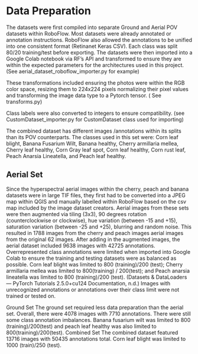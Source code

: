 # Data Preparation
The datasets were first compiled into separate Ground and Aerial POV datasets within RoboFlow. Most datasets were already annotated or annotation instructions. 
RoboFlow also allowed the annotations to be unified into one consistent format (Retinanet Keras CSV). Each class was split 80/20 training/test before exporting. 
The datasets were then imported into a Google Colab notebook via RF’s API and transformed to ensure they are within the expected parameters for the architectures used in this project. (See aerial_dataset_roboflow_importer.py for example) 

These transformations included ensuring the photos were within the RGB color space, resizing them to 224x224 pixels normalizing their pixel values and transforming the image data type to a Pytorch tensor. ( See transforms.py)

Class labels were also converted to integers to ensure compatibility. (see CustomDataset_importer.py for CustomDataset class used for importing)

The combined dataset has different images /annotations within its splits than its POV counterparts.
The classes used in this set were: Corn leaf blight, Banana Fusarium Wilt, Banana healthy, Cherry armillaria mellea, Cherry leaf healthy, Corn Gray leaf spot, Corn leaf healthy, Corn rust leaf, Peach Anarsia Lineatella, and Peach leaf healthy.

## Aerial Set
Since the hyperspectral aerial images within the cherry, peach and banana datasets were in large TIF files, they first had to be converted into a JPEG map within QGIS and manually labelled within RoboFlow based on the csv map included by the image dataset creators.
Aerial images from these sets were then augmented via tiling (3x3), 90 degrees rotation (counterclockwise or clockwise), hue variation (between -15 and +15), saturation variation (between -25 and +25), blurring and random noise. This resulted in 1788 images from the cherry and peach images aerial images from the original 62 images. 
After adding in the augmented images, the aerial dataset included 9638 images with 42725 annotations. Overrepresented class annotations were limited when imported into Google Colab to ensure the training and testing datasets were as balanced as possible. Corn leaf blight was limited to 800 (training)/200 (test); Cherry armillaria mellea was limited to 800(training) / 200(test); and Peach anarsia lineatella was limited to 800 (training)/200 (test). (Datasets & DataLoaders — PyTorch Tutorials 2.5.0+cu124 Documentation, n.d.) Images with unrecognized annotations or annotations over their class limit were not trained or tested on.

Ground Set
     The ground set required less data preparation than the aerial set. Overall, there were 4078 images with 7710 annotations. There were still some class annotation imbalances. Banana fusarium wilt was limited to 800 (training)/200(test) and peach leaf healthy was also limited to 800(training)/200(test).
Combined Set
The combined dataset featured 13716 images with 50435 annotations total. Corn leaf blight was limited to 1000 (train)/250 (test).
